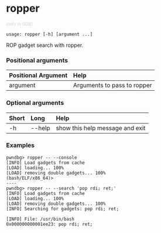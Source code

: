 <!-- THIS PART OF THIS FILE IS AUTOGENERATED. DO NOT MODIFY IT. See scripts/generate-docs.sh -->
# ropper
<small style="color: lightgray;">(only in GDB)</small>

```text
usage: ropper [-h] [argument ...]

```

ROP gadget search with ropper.
### Positional arguments

|Positional Argument|Help|
| :--- | :--- |
|argument|Arguments to pass to ropper|

### Optional arguments

|Short|Long|Help|
| :--- | :--- | :--- |
|-h|--help|show this help message and exit|

### Examples
```text
pwndbg> ropper -- --console
[INFO] Load gadgets from cache
[LOAD] loading... 100%
[LOAD] removing double gadgets... 100%
(bash/ELF/x86_64)>
----
pwndbg> ropper -- --search 'pop rdi; ret;'
[INFO] Load gadgets from cache
[LOAD] loading... 100%
[LOAD] removing double gadgets... 100%
[INFO] Searching for gadgets: pop rdi; ret;

[INFO] File: /usr/bin/bash
0x000000000001ee23: pop rdi; ret;
```

<!-- END OF AUTOGENERATED PART. Do not modify this line or the line below, they mark the end of the auto-generated part of the file. If you want to extend the documentation in a way which cannot easily be done by adding to the command help description, write below the following line. -->
<!-- ------------\>8---- ----\>8---- ----\>8------------ -->

